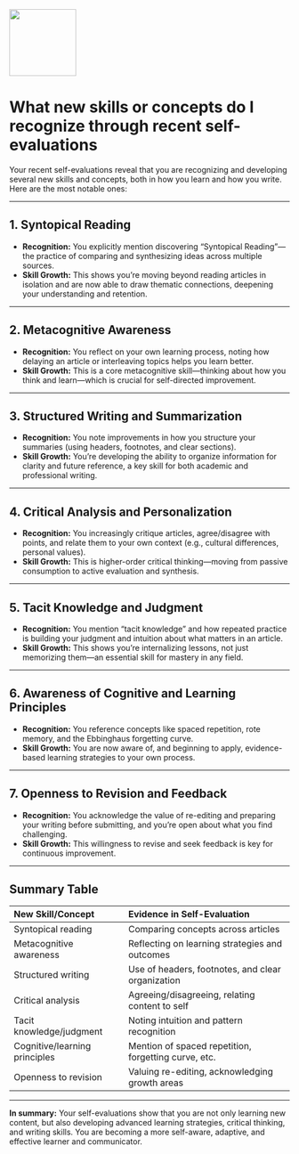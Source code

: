 <img src="https://r2cdn.perplexity.ai/pplx-full-logo-primary-dark%402x.png" class="logo" width="120"/>

# What new skills or concepts do I recognize through recent self-evaluations

Your recent self-evaluations reveal that you are recognizing and developing several new skills and concepts, both in how you learn and how you write. Here are the most notable ones:

---

## **1. Syntopical Reading**

- **Recognition:** You explicitly mention discovering “Syntopical Reading”—the practice of comparing and synthesizing ideas across multiple sources.
- **Skill Growth:** This shows you’re moving beyond reading articles in isolation and are now able to draw thematic connections, deepening your understanding and retention.

---

## **2. Metacognitive Awareness**

- **Recognition:** You reflect on your own learning process, noting how delaying an article or interleaving topics helps you learn better.
- **Skill Growth:** This is a core metacognitive skill—thinking about how you think and learn—which is crucial for self-directed improvement.

---

## **3. Structured Writing and Summarization**

- **Recognition:** You note improvements in how you structure your summaries (using headers, footnotes, and clear sections).
- **Skill Growth:** You’re developing the ability to organize information for clarity and future reference, a key skill for both academic and professional writing.

---

## **4. Critical Analysis and Personalization**

- **Recognition:** You increasingly critique articles, agree/disagree with points, and relate them to your own context (e.g., cultural differences, personal values).
- **Skill Growth:** This is higher-order critical thinking—moving from passive consumption to active evaluation and synthesis.

---

## **5. Tacit Knowledge and Judgment**

- **Recognition:** You mention “tacit knowledge” and how repeated practice is building your judgment and intuition about what matters in an article.
- **Skill Growth:** This shows you’re internalizing lessons, not just memorizing them—an essential skill for mastery in any field.

---

## **6. Awareness of Cognitive and Learning Principles**

- **Recognition:** You reference concepts like spaced repetition, rote memory, and the Ebbinghaus forgetting curve.
- **Skill Growth:** You are now aware of, and beginning to apply, evidence-based learning strategies to your own process.

---

## **7. Openness to Revision and Feedback**

- **Recognition:** You acknowledge the value of re-editing and preparing your writing before submitting, and you’re open about what you find challenging.
- **Skill Growth:** This willingness to revise and seek feedback is key for continuous improvement.

---

## **Summary Table**

| New Skill/Concept | Evidence in Self-Evaluation |
| :-- | :-- |
| Syntopical reading | Comparing concepts across articles |
| Metacognitive awareness | Reflecting on learning strategies and outcomes |
| Structured writing | Use of headers, footnotes, and clear organization |
| Critical analysis | Agreeing/disagreeing, relating content to self |
| Tacit knowledge/judgment | Noting intuition and pattern recognition |
| Cognitive/learning principles | Mention of spaced repetition, forgetting curve, etc. |
| Openness to revision | Valuing re-editing, acknowledging growth areas |


---

**In summary:**
Your self-evaluations show that you are not only learning new content, but also developing advanced learning strategies, critical thinking, and writing skills. You are becoming a more self-aware, adaptive, and effective learner and communicator.

